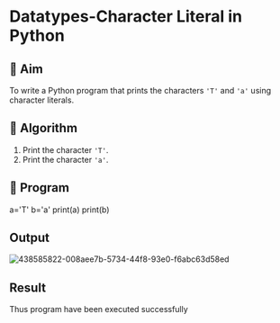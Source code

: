 # Datatypes-Character Literal in Python

## 🎯 Aim
To write a Python program that prints the characters `'T'` and `'a'` using character literals.

## 🧠 Algorithm
1. Print the character `'T'`.
2. Print the character `'a'`.

## 🧾 Program
a='T'
b='a'
print(a)
print(b)
## Output
![438585822-008aee7b-5734-44f8-93e0-f6abc63d58ed](https://github.com/user-attachments/assets/dd3c26b7-f5a8-491f-bfc4-4d8f110afd20)

## Result
Thus program have been executed successfully
